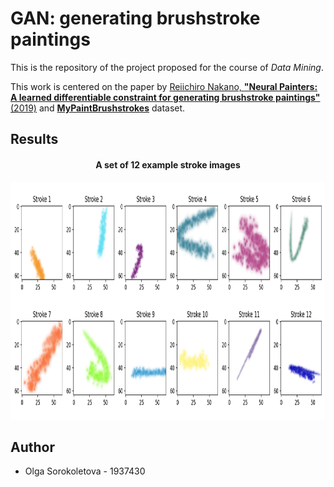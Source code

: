 # GAN: generating brushstroke paintings

This is the repository of the project proposed for the course of *Data Mining*.

This work is centered on the paper by [Reiichiro Nakano, **"Neural Painters: A learned differentiable constraint for generating brushstroke paintings"** (2019)](https://arxiv.org/abs/1904.08410) and [**MyPaintBrushstrokes**](https://www.kaggle.com/reiinakano/mypaint_brushstrokes) dataset.

## Results

<h4 align="center">A set of 12 example stroke images</h4>
<p align="center">
  <img width="900" height="380" src="/example_imgs.png">
</p>

## Author
- Olga Sorokoletova - 1937430
